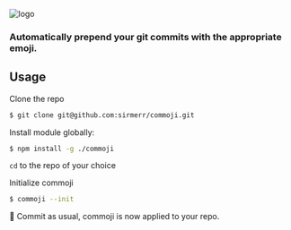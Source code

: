 ![logo](https://user-images.githubusercontent.com/11183523/45936482-fca41480-bf84-11e8-862f-44595853327b.png)

<h3>Automatically prepend your git commits with the appropriate emoji.</h3>

## Usage

Clone the repo
```bash
$ git clone git@github.com:sirmerr/commoji.git
```

Install module globally: 
```bash
$ npm install -g ./commoji
```

`cd` to the repo of your choice

Initialize commoji  
```bash
$ commoji --init
```

:tada: Commit as usual, commoji is now applied to your repo.
